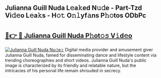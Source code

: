 ## Julianna Guill Nuda L𝚎a𝚔ed N𝚞𝚍e - Part-Tzd Vi𝚍𝚎o L𝚎a𝚔s - H𝚘𝚝 O𝚗𝚕yf𝚊ns P𝚑𝚘tos ODbPc

# <h2><a href="http://kf5w9v.oniu.top/?m=Julianna+Guill+Nuda">🔗👉 🔴 Julianna Guill Nuda P𝚑ot𝚘𝚜 V𝚒d𝚎o</a></h2>

[![Julianna Guill Nuda Nu𝚍e𝚜](https://i.imgur.com/0qMVB7G.gif)](http://kf5w9v.oniu.top/?m=Julianna+Guill+Nuda)
Digital media provider and amusement giver Julianna Guill Nuda, famed for disseminating dance and lifestyle content via trending choreographies and short videos. Julianna Guill Nuda's public image is characterized by its friendly and relatable nature, but the intricacies of his personal life remain shrouded in secrecy.  
